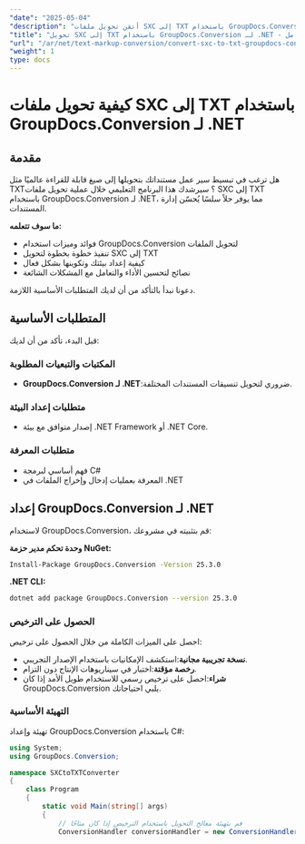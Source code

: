 ```yaml
---
"date": "2025-05-04"
"description": "أتقن تحويل ملفات SXC إلى TXT باستخدام GroupDocs.Conversion لـ .NET مع هذا الدليل المفصل. تعلّم كيفية الإعداد والتنفيذ ونصائح لإدارة مستندات فعّالة."
"title": "تحويل SXC إلى TXT باستخدام GroupDocs.Conversion لـ .NET - دليل شامل"
"url": "/ar/net/text-markup-conversion/convert-sxc-to-txt-groupdocs-conversion-dotnet/"
"weight": 1
type: docs
---
```

# كيفية تحويل ملفات SXC إلى TXT باستخدام GroupDocs.Conversion لـ .NET

## مقدمة

هل ترغب في تبسيط سير عمل مستنداتك بتحويلها إلى صيغ قابلة للقراءة عالميًا مثل TXT؟ سيرشدك هذا البرنامج التعليمي خلال عملية تحويل ملفات SXC إلى TXT باستخدام GroupDocs.Conversion لـ .NET، مما يوفر حلاً سلسًا يُحسّن إدارة المستندات.

**ما سوف تتعلمه:**
- فوائد وميزات استخدام GroupDocs.Conversion لتحويل الملفات
- تنفيذ خطوة بخطوة لتحويل SXC إلى TXT
- كيفية إعداد بيئتك وتكوينها بشكل فعال
- نصائح لتحسين الأداء والتعامل مع المشكلات الشائعة

دعونا نبدأ بالتأكد من أن لديك المتطلبات الأساسية اللازمة.

## المتطلبات الأساسية

قبل البدء، تأكد من أن لديك:

### المكتبات والتبعيات المطلوبة
- **GroupDocs.Conversion لـ .NET**:ضروري لتحويل تنسيقات المستندات المختلفة.

### متطلبات إعداد البيئة
- إصدار متوافق مع بيئة .NET Framework أو .NET Core.
  

### متطلبات المعرفة
- فهم أساسي لبرمجة C#
- المعرفة بعمليات إدخال وإخراج الملفات في .NET

## إعداد GroupDocs.Conversion لـ .NET

لاستخدام GroupDocs.Conversion، قم بتثبيته في مشروعك:

**وحدة تحكم مدير حزمة NuGet:**
```bash
Install-Package GroupDocs.Conversion -Version 25.3.0
```

**.NET CLI:**
```bash
dotnet add package GroupDocs.Conversion --version 25.3.0
```

### الحصول على الترخيص

احصل على الميزات الكاملة من خلال الحصول على ترخيص:
- **نسخة تجريبية مجانية**:استكشف الإمكانيات باستخدام الإصدار التجريبي.
- **رخصة مؤقتة**:اختبار في سيناريوهات الإنتاج دون التزام.
- **شراء**:احصل على ترخيص رسمي للاستخدام طويل الأمد إذا كان GroupDocs.Conversion يلبي احتياجاتك.

### التهيئة الأساسية

تهيئة وإعداد GroupDocs.Conversion باستخدام C#:

```csharp
using System;
using GroupDocs.Conversion;

namespace SXCtoTXTConverter
{
    class Program
    {
        static void Main(string[] args)
        {
            // قم بتهيئة معالج التحويل باستخدام الترخيص إذا كان متاحًا
            ConversionHandler conversionHandler = new ConversionHandler(new ConversionConfig { StoragePath = "YOUR_DOCUMENT_DIRECTORY\
